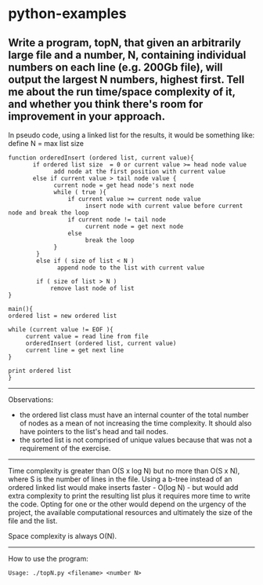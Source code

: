 # python-examples

## Write a program, topN, that given an arbitrarily large file and a number, N, containing individual numbers on each line (e.g. 200Gb file), will output the largest N numbers, highest first. Tell me about the run time/space complexity of it, and whether you think there's room for improvement in your approach.

In pseudo code, using a linked list for the results, it would be something like:
    define N = max list size

    function orderedInsert (ordered list, current value){
           if ordered list size  = 0 or current value >= head node value
                 add node at the first position with current value
           else if current value > tail node value {
                 current node = get head node's next node
                 while ( true ){
                     if current value >= current node value
                          insert node with current value before current node and break the loop
                     if current node != tail node
                          current node = get next node
                     else
                          break the loop
                 }
            }
            else if ( size of list < N )
                  append node to the list with current value

            if ( size of list > N )
                remove last node of list
    }

    main(){
    ordered list = new ordered list

    while (current value != EOF ){
         current value = read line from file
         orderedInsert (ordered list, current value)
         current line = get next line
    }

    print ordered list
    }
----------------
Observations:
- the ordered list class must have an internal counter of the total number of nodes as a mean of not increasing the time complexity. It should also have pointers to the list's head and tail nodes.
- the sorted list is not comprised of unique values because that was not a requirement of the exercise.
----------------
Time complexity is greater than O(S x log N) but no more than O(S x N), where S is the number of lines in the file. Using a b-tree instead of an ordered linked list would make inserts faster - O(log N) -  but would add extra complexity to print the resulting list plus it requires more time to write the code. Opting for one or the other would depend on the urgency of the project, the available computational resources and ultimately the size of the file and the list.
 
Space complexity is always O(N).

------------------
How to use the program:

    Usage: ./topN.py <filename> <number N>
